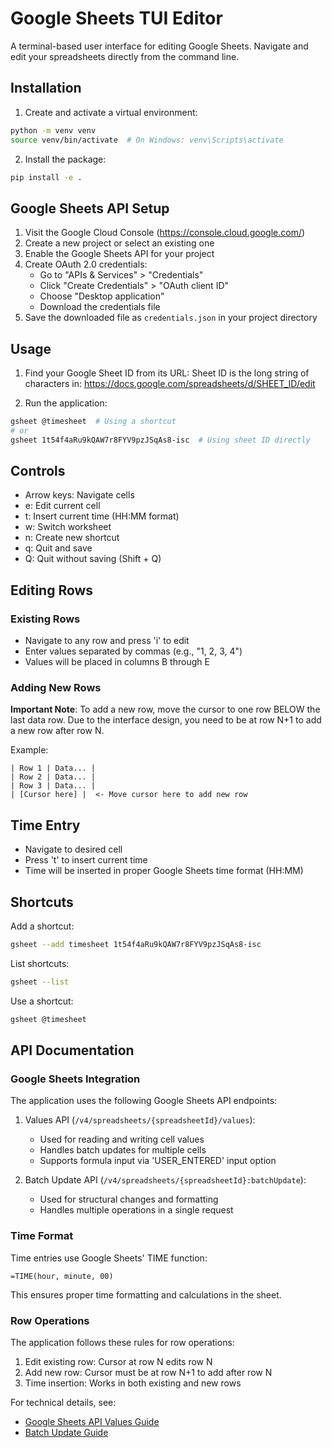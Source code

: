 # Google Sheets TUI Editor

A terminal-based user interface for editing Google Sheets. Navigate and edit your spreadsheets directly from the command line.

## Installation

1. Create and activate a virtual environment:
```bash
python -m venv venv
source venv/bin/activate  # On Windows: venv\Scripts\activate
```

2. Install the package:
```bash
pip install -e .
```

## Google Sheets API Setup

1. Visit the Google Cloud Console (https://console.cloud.google.com/)
2. Create a new project or select an existing one
3. Enable the Google Sheets API for your project
4. Create OAuth 2.0 credentials:
   - Go to "APIs & Services" > "Credentials"
   - Click "Create Credentials" > "OAuth client ID"
   - Choose "Desktop application"
   - Download the credentials file
5. Save the downloaded file as `credentials.json` in your project directory

## Usage

1. Find your Google Sheet ID from its URL:
   Sheet ID is the long string of characters in:
   https://docs.google.com/spreadsheets/d/SHEET_ID/edit

2. Run the application:
```bash
gsheet @timesheet  # Using a shortcut
# or
gsheet 1t54f4aRu9kQAW7r8FYV9pzJSqAs8-isc  # Using sheet ID directly
```

## Controls

- Arrow keys: Navigate cells
- e: Edit current cell
- t: Insert current time (HH:MM format)
- w: Switch worksheet
- n: Create new shortcut
- q: Quit and save
- Q: Quit without saving (Shift + Q)

## Editing Rows

### Existing Rows
- Navigate to any row and press 'i' to edit
- Enter values separated by commas (e.g., "1, 2, 3, 4")
- Values will be placed in columns B through E

### Adding New Rows
**Important Note**: To add a new row, move the cursor to one row BELOW the last data row. Due to the interface design, you need to be at row N+1 to add a new row after row N.

Example:
```
| Row 1 | Data... |
| Row 2 | Data... |
| Row 3 | Data... |
| [Cursor here] |  <- Move cursor here to add new row
```

## Time Entry
- Navigate to desired cell
- Press 't' to insert current time
- Time will be inserted in proper Google Sheets time format (HH:MM)

## Shortcuts

Add a shortcut:
```bash
gsheet --add timesheet 1t54f4aRu9kQAW7r8FYV9pzJSqAs8-isc
```

List shortcuts:
```bash
gsheet --list
```

Use a shortcut:
```bash
gsheet @timesheet
```

## API Documentation

### Google Sheets Integration

The application uses the following Google Sheets API endpoints:

1. Values API (`/v4/spreadsheets/{spreadsheetId}/values`):
   - Used for reading and writing cell values
   - Handles batch updates for multiple cells
   - Supports formula input via 'USER_ENTERED' input option

2. Batch Update API (`/v4/spreadsheets/{spreadsheetId}:batchUpdate`):
   - Used for structural changes and formatting
   - Handles multiple operations in a single request

### Time Format

Time entries use Google Sheets' TIME function:
```
=TIME(hour, minute, 00)
```
This ensures proper time formatting and calculations in the sheet.

### Row Operations

The application follows these rules for row operations:
1. Edit existing row: Cursor at row N edits row N
2. Add new row: Cursor must be at row N+1 to add after row N
3. Time insertion: Works in both existing and new rows

For technical details, see:
- [Google Sheets API Values Guide](https://developers.google.com/workspace/sheets/api/guides/values)
- [Batch Update Guide](https://developers.google.com/workspace/sheets/api/guides/batchupdate)